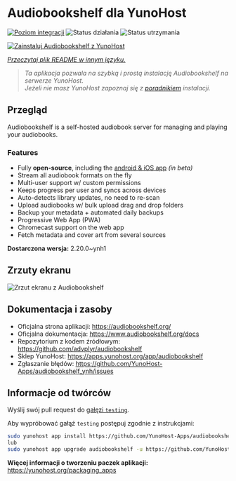 <!--
To README zostało automatycznie wygenerowane przez <https://github.com/YunoHost/apps/tree/master/tools/readme_generator>
Nie powinno być ono edytowane ręcznie.
-->

# Audiobookshelf dla YunoHost

[![Poziom integracji](https://apps.yunohost.org/badge/integration/audiobookshelf)](https://ci-apps.yunohost.org/ci/apps/audiobookshelf/)
![Status działania](https://apps.yunohost.org/badge/state/audiobookshelf)
![Status utrzymania](https://apps.yunohost.org/badge/maintained/audiobookshelf)

[![Zainstaluj Audiobookshelf z YunoHost](https://install-app.yunohost.org/install-with-yunohost.svg)](https://install-app.yunohost.org/?app=audiobookshelf)

*[Przeczytaj plik README w innym języku.](./ALL_README.md)*

> *Ta aplikacja pozwala na szybką i prostą instalację Audiobookshelf na serwerze YunoHost.*  
> *Jeżeli nie masz YunoHost zapoznaj się z [poradnikiem](https://yunohost.org/install) instalacji.*

## Przegląd

Audiobookshelf is a self-hosted audiobook server for managing and playing your audiobooks.

### Features

* Fully **open-source**, including the [android & iOS app](https://github.com/advplyr/audiobookshelf-app) *(in beta)*
* Stream all audiobook formats on the fly
* Multi-user support w/ custom permissions
* Keeps progress per user and syncs across devices
* Auto-detects library updates, no need to re-scan
* Upload audiobooks w/ bulk upload drag and drop folders
* Backup your metadata + automated daily backups
* Progressive Web App (PWA)
* Chromecast support on the web app
* Fetch metadata and cover art from several sources

**Dostarczona wersja:** 2.20.0~ynh1

## Zrzuty ekranu

![Zrzut ekranu z Audiobookshelf](./doc/screenshots/audiobookshelf.jpg)

## Dokumentacja i zasoby

- Oficjalna strona aplikacji: <https://audiobookshelf.org/>
- Oficjalna dokumentacja: <https://www.audiobookshelf.org/docs>
- Repozytorium z kodem źródłowym: <https://github.com/advplyr/audiobookshelf>
- Sklep YunoHost: <https://apps.yunohost.org/app/audiobookshelf>
- Zgłaszanie błędów: <https://github.com/YunoHost-Apps/audiobookshelf_ynh/issues>

## Informacje od twórców

Wyślij swój pull request do [gałęzi `testing`](https://github.com/YunoHost-Apps/audiobookshelf_ynh/tree/testing).

Aby wypróbować gałąź `testing` postępuj zgodnie z instrukcjami:

```bash
sudo yunohost app install https://github.com/YunoHost-Apps/audiobookshelf_ynh/tree/testing --debug
lub
sudo yunohost app upgrade audiobookshelf -u https://github.com/YunoHost-Apps/audiobookshelf_ynh/tree/testing --debug
```

**Więcej informacji o tworzeniu paczek aplikacji:** <https://yunohost.org/packaging_apps>
